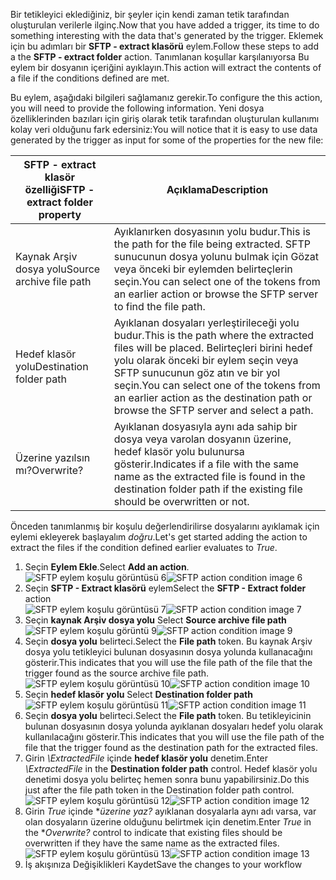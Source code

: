 <span data-ttu-id="0c1cc-101">Bir tetikleyici eklediğiniz, bir şeyler için kendi zaman tetik tarafından oluşturulan verilerle ilginç.</span><span class="sxs-lookup"><span data-stu-id="0c1cc-101">Now that you have added a trigger, its time to do something interesting with the data that's generated by the trigger.</span></span> <span data-ttu-id="0c1cc-102">Eklemek için bu adımları bir **SFTP - extract klasörü** eylem.</span><span class="sxs-lookup"><span data-stu-id="0c1cc-102">Follow these steps to add a the **SFTP - extract folder** action.</span></span> <span data-ttu-id="0c1cc-103">Tanımlanan koşullar karşılanıyorsa Bu eylem bir dosyanın içeriğini ayıklayın.</span><span class="sxs-lookup"><span data-stu-id="0c1cc-103">This action will extract the contents of a file if the conditions defined are met.</span></span> 

<span data-ttu-id="0c1cc-104">Bu eylem, aşağıdaki bilgileri sağlamanız gerekir.</span><span class="sxs-lookup"><span data-stu-id="0c1cc-104">To configure the this action, you will need to provide the following information.</span></span> <span data-ttu-id="0c1cc-105">Yeni dosya özelliklerinden bazıları için giriş olarak tetik tarafından oluşturulan kullanımı kolay veri olduğunu fark edersiniz:</span><span class="sxs-lookup"><span data-stu-id="0c1cc-105">You will notice that it is easy to use data generated  by the trigger as input for some of the properties for the new file:</span></span>

| <span data-ttu-id="0c1cc-106">SFTP - extract klasör özelliği</span><span class="sxs-lookup"><span data-stu-id="0c1cc-106">SFTP - extract folder property</span></span> | <span data-ttu-id="0c1cc-107">Açıklama</span><span class="sxs-lookup"><span data-stu-id="0c1cc-107">Description</span></span> |
| --- | --- |
| <span data-ttu-id="0c1cc-108">Kaynak Arşiv dosya yolu</span><span class="sxs-lookup"><span data-stu-id="0c1cc-108">Source archive file path</span></span> |<span data-ttu-id="0c1cc-109">Ayıklanırken dosyasının yolu budur.</span><span class="sxs-lookup"><span data-stu-id="0c1cc-109">This is the path for the file being extracted.</span></span> <span data-ttu-id="0c1cc-110">SFTP sunucunun dosya yolunu bulmak için Gözat veya önceki bir eylemden belirteçlerin seçin.</span><span class="sxs-lookup"><span data-stu-id="0c1cc-110">You can select one of the tokens from an earlier action or browse the SFTP server to find the file path.</span></span> |
| <span data-ttu-id="0c1cc-111">Hedef klasör yolu</span><span class="sxs-lookup"><span data-stu-id="0c1cc-111">Destination folder path</span></span> |<span data-ttu-id="0c1cc-112">Ayıklanan dosyaları yerleştirileceği yolu budur.</span><span class="sxs-lookup"><span data-stu-id="0c1cc-112">This is the path where the extracted files will be placed.</span></span> <span data-ttu-id="0c1cc-113">Belirteçleri birini hedef yolu olarak önceki bir eylem seçin veya SFTP sunucunun göz atın ve bir yol seçin.</span><span class="sxs-lookup"><span data-stu-id="0c1cc-113">You can select one of the tokens from an earlier action as the destination path or browse the SFTP server and select a path.</span></span> |
| <span data-ttu-id="0c1cc-114">Üzerine yazılsın mı?</span><span class="sxs-lookup"><span data-stu-id="0c1cc-114">Overwrite?</span></span> |<span data-ttu-id="0c1cc-115">Ayıklanan dosyasıyla aynı ada sahip bir dosya veya varolan dosyanın üzerine, hedef klasör yolu bulunursa gösterir.</span><span class="sxs-lookup"><span data-stu-id="0c1cc-115">Indicates if a file with the same name as the extracted file is found in the destination folder path if the existing file should be overwritten or not.</span></span> |

<span data-ttu-id="0c1cc-116">Önceden tanımlanmış bir koşulu değerlendirilirse dosyalarını ayıklamak için eylemi ekleyerek başlayalım *doğru*.</span><span class="sxs-lookup"><span data-stu-id="0c1cc-116">Let's get started adding the action to extract the files if the condition defined earlier evaluates to *True*.</span></span> 

1. <span data-ttu-id="0c1cc-117">Seçin **Eylem Ekle**.</span><span class="sxs-lookup"><span data-stu-id="0c1cc-117">Select **Add an action**.</span></span>        
   <span data-ttu-id="0c1cc-118">![SFTP eylem koşulu görüntüsü 6](./media/connectors-create-api-sftp/condition-6.png)</span><span class="sxs-lookup"><span data-stu-id="0c1cc-118">![SFTP action condition image 6](./media/connectors-create-api-sftp/condition-6.png)</span></span>   
2. <span data-ttu-id="0c1cc-119">Seçin **SFTP - Extract klasörü** eylem</span><span class="sxs-lookup"><span data-stu-id="0c1cc-119">Select the **SFTP - Extract folder** action</span></span>      
   <span data-ttu-id="0c1cc-120">![SFTP eylem koşulu görüntüsü 7](./media/connectors-create-api-sftp/condition-7.png)</span><span class="sxs-lookup"><span data-stu-id="0c1cc-120">![SFTP action condition image 7](./media/connectors-create-api-sftp/condition-7.png)</span></span>   
3. <span data-ttu-id="0c1cc-121">Seçin **kaynak Arşiv dosya yolu**            </span><span class="sxs-lookup"><span data-stu-id="0c1cc-121">Select **Source archive file path**            </span></span>  
   <span data-ttu-id="0c1cc-122">![SFTP eylem koşulu görüntü 9](./media/connectors-create-api-sftp/condition-9.png)</span><span class="sxs-lookup"><span data-stu-id="0c1cc-122">![SFTP action condition image 9](./media/connectors-create-api-sftp/condition-9.png)</span></span>   
4. <span data-ttu-id="0c1cc-123">Seçin **dosya yolu** belirteci.</span><span class="sxs-lookup"><span data-stu-id="0c1cc-123">Select the **File path** token.</span></span> <span data-ttu-id="0c1cc-124">Bu kaynak Arşiv dosya yolu tetikleyici bulunan dosyasının dosya yolunda kullanacağını gösterir.</span><span class="sxs-lookup"><span data-stu-id="0c1cc-124">This indicates that you will use the file path of the file that the trigger found as the source archive file path.</span></span>           
   <span data-ttu-id="0c1cc-125">![SFTP eylem koşulu görüntüsü 10](./media/connectors-create-api-sftp/condition-10.png)</span><span class="sxs-lookup"><span data-stu-id="0c1cc-125">![SFTP action condition image 10](./media/connectors-create-api-sftp/condition-10.png)</span></span>   
5. <span data-ttu-id="0c1cc-126">Seçin **hedef klasör yolu**         </span><span class="sxs-lookup"><span data-stu-id="0c1cc-126">Select **Destination folder path**         </span></span>  
   <span data-ttu-id="0c1cc-127">![SFTP eylem koşulu görüntüsü 11](./media/connectors-create-api-sftp/condition-11.png)</span><span class="sxs-lookup"><span data-stu-id="0c1cc-127">![SFTP action condition image 11](./media/connectors-create-api-sftp/condition-11.png)</span></span>   
6. <span data-ttu-id="0c1cc-128">Seçin **dosya yolu** belirteci.</span><span class="sxs-lookup"><span data-stu-id="0c1cc-128">Select the **File path** token.</span></span> <span data-ttu-id="0c1cc-129">Bu tetikleyicinin bulunan dosyasının dosya yolunda ayıklanan dosyaları hedef yolu olarak kullanılacağını gösterir.</span><span class="sxs-lookup"><span data-stu-id="0c1cc-129">This indicates that you will use the file path of the file that the trigger found as the destination path for the extracted files.</span></span>   
7. <span data-ttu-id="0c1cc-130">Girin *\ExtractedFile* içinde **hedef klasör yolu** denetim.</span><span class="sxs-lookup"><span data-stu-id="0c1cc-130">Enter *\ExtractedFile* in the **Destination folder path** control.</span></span> <span data-ttu-id="0c1cc-131">Hedef klasör yolu denetimi dosya yolu belirteç hemen sonra bunu yapabilirsiniz.</span><span class="sxs-lookup"><span data-stu-id="0c1cc-131">Do this just after the file path token in the Destination folder path control.</span></span>         
   <span data-ttu-id="0c1cc-132">![SFTP eylem koşulu görüntüsü 12](./media/connectors-create-api-sftp/condition-12.png)</span><span class="sxs-lookup"><span data-stu-id="0c1cc-132">![SFTP action condition image 12](./media/connectors-create-api-sftp/condition-12.png)</span></span>   
8. <span data-ttu-id="0c1cc-133">Girin *True* içinde **üzerine yaz?* ayıklanan dosyalarla aynı adı varsa, var olan dosyaların üzerine olduğunu belirtmek için denetim.</span><span class="sxs-lookup"><span data-stu-id="0c1cc-133">Enter *True* in the **Overwrite?* control to indicate that existing files should be overwritten if they have the same name as the extracted files.</span></span>      
   <span data-ttu-id="0c1cc-134">![SFTP eylem koşulu görüntüsü 13](./media/connectors-create-api-sftp/condition-13.png)</span><span class="sxs-lookup"><span data-stu-id="0c1cc-134">![SFTP action condition image 13](./media/connectors-create-api-sftp/condition-13.png)</span></span>   
9. <span data-ttu-id="0c1cc-135">İş akışınıza Değişiklikleri Kaydet</span><span class="sxs-lookup"><span data-stu-id="0c1cc-135">Save the changes to your workflow</span></span>  

